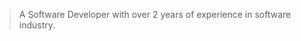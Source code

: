 > A Software Developer with over 2 years of experience in software industry.

<br />
<br />
<br />

